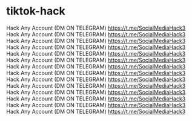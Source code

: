 # tiktok-hack
Hack Any Account (DM ON TELEGRAM) https://t.me/SocialMediaHack3
Hack Any Account (DM ON TELEGRAM) https://t.me/SocialMediaHack3
Hack Any Account (DM ON TELEGRAM) https://t.me/SocialMediaHack3
Hack Any Account (DM ON TELEGRAM) https://t.me/SocialMediaHack3
Hack Any Account (DM ON TELEGRAM) https://t.me/SocialMediaHack3
Hack Any Account (DM ON TELEGRAM) https://t.me/SocialMediaHack3
Hack Any Account (DM ON TELEGRAM) https://t.me/SocialMediaHack3
Hack Any Account (DM ON TELEGRAM) https://t.me/SocialMediaHack3
Hack Any Account (DM ON TELEGRAM) https://t.me/SocialMediaHack3
Hack Any Account (DM ON TELEGRAM) https://t.me/SocialMediaHack3
Hack Any Account (DM ON TELEGRAM) https://t.me/SocialMediaHack3
Hack Any Account (DM ON TELEGRAM) https://t.me/SocialMediaHack3
Hack Any Account (DM ON TELEGRAM) https://t.me/SocialMediaHack3
Hack Any Account (DM ON TELEGRAM) https://t.me/SocialMediaHack3

